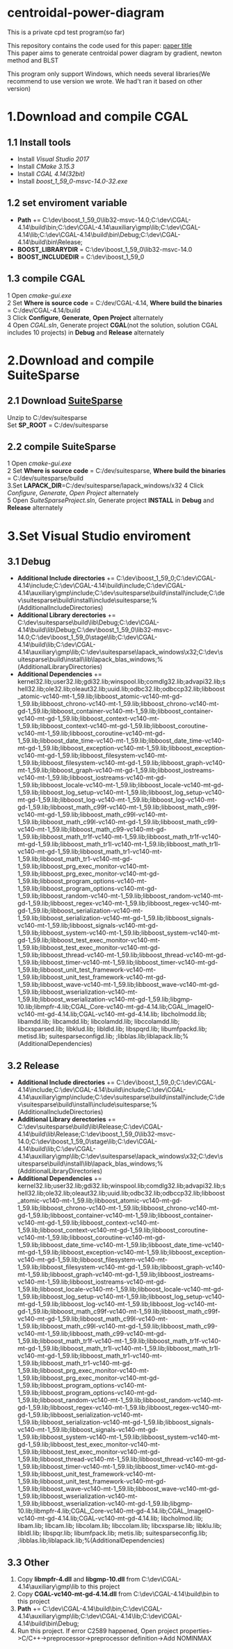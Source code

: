 # centroidal-power-diagram
This is a private cpd test program(so far)

This repository contains the code used for this paper:
[paper title](http://111.231.57.188:81)  
This paper aims to generate centroidal power diagram by gradient, newton method and BLST


This program only support Windows, which needs several libraries(We recommend to use version we wrote. We had't ran it based on other version)

# 1.Download and compile CGAL
## 1.1 Install tools
* Install *Visual Studio 2017*
* Install *CMake 3.15.3*
* Install *CGAL 4.14(32bit)*
* Install *boost_1_59_0-msvc-14.0-32.exe*

## 1.2 set enviroment variable
* **Path** += C:\dev\boost_1_59_0\lib32-msvc-14.0;C:\dev\CGAL-4.14\build\bin;C:\dev\CGAL-4.14\auxiliary\gmp\lib;C:\dev\CGAL-4.14\lib;C:\dev\CGAL-4.14\build\bin\Debug;C:\dev\CGAL-4.14\build\bin\Release;
* **BOOST_LIBRARYDIR** = C:\dev\boost_1_59_0\lib32-msvc-14.0
* **BOOST_INCLUDEDIR** = C:\dev\boost_1_59_0

## 1.3 compile CGAL
1 Open *cmake-gui.exe*  
2 Set **Where is source code** = C:/dev/CGAL-4.14, **Where build the binaries** = C:/dev/CGAL-4.14/build  
3 Click **Configure**, **Generate**, **Open Project** alternately  
4 Open *CGAL.sln*, Generate project **CGAL**(not the solution, solution CGAL includes 10 projects) in **Debug** and **Release** alternately  

# 2.Download and compile SuiteSparse
## 2.1 Download [SuiteSparse](https://github.com/jlblancoc/suitesparse-metis-for-windows)
Unzip to C:/dev/suitesparse  
Set **SP_ROOT** = C:/dev/suitesparse
## 2.2 compile SuiteSparse
1 Open *cmake-gui.exe*  
2 Set **Where is source code** = C:/dev/suitesparse, **Where build the binaries** = C:/dev/suitesparse/build  
3.Set **LAPACK_DIR**=C:/dev/suitesparse/lapack_windows/x32
4 Click *Configure*, *Generate*, *Open Project* alternately  
5 Open *SuiteSparseProject.sln*, Generate project **INSTALL** in **Debug** and **Release** alternately 

# 3.Set Visual Studio enviroment
## 3.1 Debug
* **Additional Include directories** += C:\dev\boost_1_59_0;C:\dev\CGAL-4.14\include;C:\dev\CGAL-4.14\build\include;C:\dev\CGAL-4.14\auxiliary\gmp\include;C:\dev\suitesparse\build\install\include;C:\dev\suitesparse\build\install\include\suitesparse;%(AdditionalIncludeDirectories)
* **Additional Library derectories** += C:\dev\suitesparse\build\lib\Debug;C:\dev\CGAL-4.14\build\lib\Debug;C:\dev\boost_1_59_0\lib32-msvc-14.0;C:\dev\boost_1_59_0\stage\lib;C:\dev\CGAL-4.14\build\lib;C:\dev\CGAL-4.14\auxiliary\gmp\lib;C:\dev\suitesparse\lapack_windows\x32;C:\dev\suitesparse\build\install\lib\lapack_blas_windows;%(AdditionalLibraryDirectories) 
* **Additional Dependencies** += kernel32.lib;user32.lib;gdi32.lib;winspool.lib;comdlg32.lib;advapi32.lib;shell32.lib;ole32.lib;oleaut32.lib;uuid.lib;odbc32.lib;odbccp32.lib;libboost_atomic-vc140-mt-1_59.lib;libboost_atomic-vc140-mt-gd-1_59.lib;libboost_chrono-vc140-mt-1_59.lib;libboost_chrono-vc140-mt-gd-1_59.lib;libboost_container-vc140-mt-1_59.lib;libboost_container-vc140-mt-gd-1_59.lib;libboost_context-vc140-mt-1_59.lib;libboost_context-vc140-mt-gd-1_59.lib;libboost_coroutine-vc140-mt-1_59.lib;libboost_coroutine-vc140-mt-gd-1_59.lib;libboost_date_time-vc140-mt-1_59.lib;libboost_date_time-vc140-mt-gd-1_59.lib;libboost_exception-vc140-mt-1_59.lib;libboost_exception-vc140-mt-gd-1_59.lib;libboost_filesystem-vc140-mt-1_59.lib;libboost_filesystem-vc140-mt-gd-1_59.lib;libboost_graph-vc140-mt-1_59.lib;libboost_graph-vc140-mt-gd-1_59.lib;libboost_iostreams-vc140-mt-1_59.lib;libboost_iostreams-vc140-mt-gd-1_59.lib;libboost_locale-vc140-mt-1_59.lib;libboost_locale-vc140-mt-gd-1_59.lib;libboost_log_setup-vc140-mt-1_59.lib;libboost_log_setup-vc140-mt-gd-1_59.lib;libboost_log-vc140-mt-1_59.lib;libboost_log-vc140-mt-gd-1_59.lib;libboost_math_c99f-vc140-mt-1_59.lib;libboost_math_c99f-vc140-mt-gd-1_59.lib;libboost_math_c99l-vc140-mt-1_59.lib;libboost_math_c99l-vc140-mt-gd-1_59.lib;libboost_math_c99-vc140-mt-1_59.lib;libboost_math_c99-vc140-mt-gd-1_59.lib;libboost_math_tr1f-vc140-mt-1_59.lib;libboost_math_tr1f-vc140-mt-gd-1_59.lib;libboost_math_tr1l-vc140-mt-1_59.lib;libboost_math_tr1l-vc140-mt-gd-1_59.lib;libboost_math_tr1-vc140-mt-1_59.lib;libboost_math_tr1-vc140-mt-gd-1_59.lib;libboost_prg_exec_monitor-vc140-mt-1_59.lib;libboost_prg_exec_monitor-vc140-mt-gd-1_59.lib;libboost_program_options-vc140-mt-1_59.lib;libboost_program_options-vc140-mt-gd-1_59.lib;libboost_random-vc140-mt-1_59.lib;libboost_random-vc140-mt-gd-1_59.lib;libboost_regex-vc140-mt-1_59.lib;libboost_regex-vc140-mt-gd-1_59.lib;libboost_serialization-vc140-mt-1_59.lib;libboost_serialization-vc140-mt-gd-1_59.lib;libboost_signals-vc140-mt-1_59.lib;libboost_signals-vc140-mt-gd-1_59.lib;libboost_system-vc140-mt-1_59.lib;libboost_system-vc140-mt-gd-1_59.lib;libboost_test_exec_monitor-vc140-mt-1_59.lib;libboost_test_exec_monitor-vc140-mt-gd-1_59.lib;libboost_thread-vc140-mt-1_59.lib;libboost_thread-vc140-mt-gd-1_59.lib;libboost_timer-vc140-mt-1_59.lib;libboost_timer-vc140-mt-gd-1_59.lib;libboost_unit_test_framework-vc140-mt-1_59.lib;libboost_unit_test_framework-vc140-mt-gd-1_59.lib;libboost_wave-vc140-mt-1_59.lib;libboost_wave-vc140-mt-gd-1_59.lib;libboost_wserialization-vc140-mt-1_59.lib;libboost_wserialization-vc140-mt-gd-1_59.lib;libgmp-10.lib;libmpfr-4.lib;CGAL_Core-vc140-mt-gd-4.14.lib;CGAL_ImageIO-vc140-mt-gd-4.14.lib;CGAL-vc140-mt-gd-4.14.lib;
libcholmodd.lib;
libamdd.lib;
libcamdd.lib;
libcolamdd.lib;
libccolamdd.lib;
libcxsparsed.lib;
libklud.lib;
libldld.lib;
libspqrd.lib;
libumfpackd.lib;
metisd.lib;
suitesparseconfigd.lib;
;libblas.lib;liblapack.lib;%(AdditionalDependencies)  

## 3.2 Release
* **Additional Include directories** += C:\dev\boost_1_59_0;C:\dev\CGAL-4.14\include;C:\dev\CGAL-4.14\build\include;C:\dev\CGAL-4.14\auxiliary\gmp\include;C:\dev\suitesparse\build\install\include;C:\dev\suitesparse\build\install\include\suitesparse;%(AdditionalIncludeDirectories)
* **Additional Library derectories** += C:\dev\suitesparse\build\lib\Release;C:\dev\CGAL-4.14\build\lib\Release;C:\dev\boost_1_59_0\lib32-msvc-14.0;C:\dev\boost_1_59_0\stage\lib;C:\dev\CGAL-4.14\build\lib;C:\dev\CGAL-4.14\auxiliary\gmp\lib;C:\dev\suitesparse\lapack_windows\x32;C:\dev\suitesparse\build\install\lib\lapack_blas_windows;%(AdditionalLibraryDirectories) 
* **Additional Dependencies** += kernel32.lib;user32.lib;gdi32.lib;winspool.lib;comdlg32.lib;advapi32.lib;shell32.lib;ole32.lib;oleaut32.lib;uuid.lib;odbc32.lib;odbccp32.lib;libboost_atomic-vc140-mt-1_59.lib;libboost_atomic-vc140-mt-gd-1_59.lib;libboost_chrono-vc140-mt-1_59.lib;libboost_chrono-vc140-mt-gd-1_59.lib;libboost_container-vc140-mt-1_59.lib;libboost_container-vc140-mt-gd-1_59.lib;libboost_context-vc140-mt-1_59.lib;libboost_context-vc140-mt-gd-1_59.lib;libboost_coroutine-vc140-mt-1_59.lib;libboost_coroutine-vc140-mt-gd-1_59.lib;libboost_date_time-vc140-mt-1_59.lib;libboost_date_time-vc140-mt-gd-1_59.lib;libboost_exception-vc140-mt-1_59.lib;libboost_exception-vc140-mt-gd-1_59.lib;libboost_filesystem-vc140-mt-1_59.lib;libboost_filesystem-vc140-mt-gd-1_59.lib;libboost_graph-vc140-mt-1_59.lib;libboost_graph-vc140-mt-gd-1_59.lib;libboost_iostreams-vc140-mt-1_59.lib;libboost_iostreams-vc140-mt-gd-1_59.lib;libboost_locale-vc140-mt-1_59.lib;libboost_locale-vc140-mt-gd-1_59.lib;libboost_log_setup-vc140-mt-1_59.lib;libboost_log_setup-vc140-mt-gd-1_59.lib;libboost_log-vc140-mt-1_59.lib;libboost_log-vc140-mt-gd-1_59.lib;libboost_math_c99f-vc140-mt-1_59.lib;libboost_math_c99f-vc140-mt-gd-1_59.lib;libboost_math_c99l-vc140-mt-1_59.lib;libboost_math_c99l-vc140-mt-gd-1_59.lib;libboost_math_c99-vc140-mt-1_59.lib;libboost_math_c99-vc140-mt-gd-1_59.lib;libboost_math_tr1f-vc140-mt-1_59.lib;libboost_math_tr1f-vc140-mt-gd-1_59.lib;libboost_math_tr1l-vc140-mt-1_59.lib;libboost_math_tr1l-vc140-mt-gd-1_59.lib;libboost_math_tr1-vc140-mt-1_59.lib;libboost_math_tr1-vc140-mt-gd-1_59.lib;libboost_prg_exec_monitor-vc140-mt-1_59.lib;libboost_prg_exec_monitor-vc140-mt-gd-1_59.lib;libboost_program_options-vc140-mt-1_59.lib;libboost_program_options-vc140-mt-gd-1_59.lib;libboost_random-vc140-mt-1_59.lib;libboost_random-vc140-mt-gd-1_59.lib;libboost_regex-vc140-mt-1_59.lib;libboost_regex-vc140-mt-gd-1_59.lib;libboost_serialization-vc140-mt-1_59.lib;libboost_serialization-vc140-mt-gd-1_59.lib;libboost_signals-vc140-mt-1_59.lib;libboost_signals-vc140-mt-gd-1_59.lib;libboost_system-vc140-mt-1_59.lib;libboost_system-vc140-mt-gd-1_59.lib;libboost_test_exec_monitor-vc140-mt-1_59.lib;libboost_test_exec_monitor-vc140-mt-gd-1_59.lib;libboost_thread-vc140-mt-1_59.lib;libboost_thread-vc140-mt-gd-1_59.lib;libboost_timer-vc140-mt-1_59.lib;libboost_timer-vc140-mt-gd-1_59.lib;libboost_unit_test_framework-vc140-mt-1_59.lib;libboost_unit_test_framework-vc140-mt-gd-1_59.lib;libboost_wave-vc140-mt-1_59.lib;libboost_wave-vc140-mt-gd-1_59.lib;libboost_wserialization-vc140-mt-1_59.lib;libboost_wserialization-vc140-mt-gd-1_59.lib;libgmp-10.lib;libmpfr-4.lib;CGAL_Core-vc140-mt-gd-4.14.lib;CGAL_ImageIO-vc140-mt-gd-4.14.lib;CGAL-vc140-mt-gd-4.14.lib;
libcholmod.lib;
libam.lib;
libcam.lib;
libcolam.lib;
libccolam.lib;
libcxsparse.lib;
libklu.lib;
libldl.lib;
libspqr.lib;
libumfpack.lib;
metis.lib;
suitesparseconfig.lib;
;libblas.lib;liblapack.lib;%(AdditionalDependencies)  

## 3.3 Other
1. Copy **libmpfr-4.dll** and **libgmp-10.dll** from C:\dev\CGAL-4.14\auxiliary\gmp\lib to this project
2. Copy **CGAL-vc140-mt-gd-4.14.dll** from C:\dev\CGAL-4.14\build\bin to this project
3. **Path** += C:\dev\CGAL-4.14\build\bin;C:\dev\CGAL-4.14\auxiliary\gmp\lib;C:\dev\CGAL-4.14\lib;C:\dev\CGAL-4.14\build\bin\Debug;
4. Run this project. If error C2589 happened, Open project properties->C/C++->preprocessor->preprocessor definition->Add NOMINMAX

